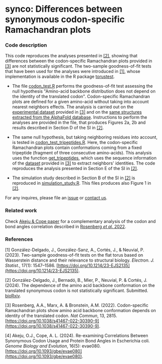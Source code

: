 # synco: Differences between synonymous codon-specific Ramachandran plots

### Code description

This code reproduces the analyses presented in [[2]](https://www.biorxiv.org/content/10.1101/2022.11.29.518303v3), showing that differences between the codon-specific Ramachandran plots provided in [[3]](https://doi.org/10.1038/s41467-022-30390-9) are not statistically significant. The two-sample goodness-of-fit tests that have been used for the analyses were introduced in [[1]](https://doi.org/10.1214/23-EJS2135), whose implementation is available in the R package [torustest](https://github.com/gonzalez-delgado/torustest).

* The file [codon_test.R](https://github.com/gonzalez-delgado/synco/blob/main/codon_test.R) performs the goodness-of-fit test assessing the null hypothesis "Amino-acid backbone distribution does not depend on the identity of the translated codon". Codon-specific Ramachandran plots are defined for a given amino-acid without taking into account nearest neighbors effects. The analysis is carried out on the [experimental dataset](https://doi.org/10.7910/DVN/5P81D4) provided in [[3]](https://doi.org/10.1038/s41467-022-30390-9) and on the [same structures extracted from the AlphaFold database](https://zenodo.org/doi/10.5281/zenodo.11110092). Instructions to perform the analyses are provided in the file, that produces Figures 2a, 2b and results described in Section D of the SI in [[2]](https://www.biorxiv.org/content/10.1101/2022.11.29.518303v3).

* The same null hypothesis, but taking neighboring residues into account, is tested in [codon_test_tripeptides.R](https://github.com/gonzalez-delgado/synco/blob/main/codon_test_tripeptides.R). Here, the codon-specific Ramachandran plots contain conformations coming from a fixed tripeptide (fragment of three consecutive amino-acids). This analysis uses the function [get_tripeptides](https://github.com/gonzalez-delgado/synco/blob/main/get_tripeptides.R), which uses the sequence information of the [dataset](https://doi.org/10.7910/DVN/5P81D4) provided in [[3]](https://doi.org/10.1038/s41467-022-30390-9) to extract neighbors' identities. The code reproduces the analysis presented in Section E of the SI in [[2]](https://www.biorxiv.org/content/10.1101/2022.11.29.518303v3).

* The simulation study described in Section B of the SI in [[2]](https://www.biorxiv.org/content/10.1101/2022.11.29.518303v3) is reproduced in [simulation_study.R](https://github.com/gonzalez-delgado/synco/blob/main/simulation_study.R). This files produces also Figure 1 in [[2]](https://www.biorxiv.org/content/10.1101/2022.11.29.518303v3).

For any inquires, please file an [issue](https://github.com/gonzalez-delgado/synco/issues) or [contact us](mailto:javier.gonzalezdelgado@mcgill.ca).

### Related work

Check [Akeju & Cope paper](https://doi.org/10.1093/gbe/evae080) for a complementary analysis of the codon and bond angles correlation described in [Rosenberg _et al._ 2022](https://doi.org/10.1038/s41467-022-30390-9).

### References

[1] González-Delgado, J., González-Sanz, A., Cortés, J., & Neuvial, P. (2023). Two-sample goodness-of-fit tests on the flat torus based on Wasserstein distance and their relevance to structural biology. <i>Electron. J. Statist</i>., 17(1): 1547–1586. [https://doi.org/10.1214/23-EJS2135](https://doi.org/10.1214/23-EJS2135).

[2] González-Delgado, J., Bernadó, B., Mier, P., Neuvial, P. & Cortés, J. (2024). The dependence of the amino acid backbone conformation on the translated synonymous codon is not statistically significant. Submitted. [bioRxiv](https://www.biorxiv.org/content/10.1101/2022.11.29.518303v3).

[3] Rosenberg, A.A., Marx, A. & Bronstein, A.M. (2022). Codon-specific Ramachandran plots show amino acid backbone conformation depends on identity of the translated codon. <i>Nat Commun</i>, 13, 2815. [https://doi.org/10.1038/s41467-022-30390-9](https://doi.org/10.1038/s41467-022-30390-9).

[4] Akeju, O.J., Cope, A. L. (2024). Re-examining Correlations Between Synonymous Codon Usage and Protein Bond Angles in Escherichia coli. <i>Genome Biology and Evolution</i>, 16(5): evae080. [https://doi.org/10.1093/gbe/evae080](https://doi.org/10.1093/gbe/evae080).





